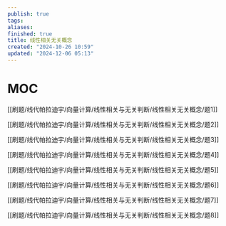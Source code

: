 ```yaml
---
publish: true
tags: 
aliases: 
finished: true
title: 线性相关无关概念
created: "2024-10-26 10:59"
updated: "2024-12-06 05:13"
---
```

# MOC

[[刷题/线代帕拉迪宇/向量计算/线性相关与无关判断/线性相关无关概念/题1]]

[[刷题/线代帕拉迪宇/向量计算/线性相关与无关判断/线性相关无关概念/题2]]

[[刷题/线代帕拉迪宇/向量计算/线性相关与无关判断/线性相关无关概念/题3]]

[[刷题/线代帕拉迪宇/向量计算/线性相关与无关判断/线性相关无关概念/题4]]

[[刷题/线代帕拉迪宇/向量计算/线性相关与无关判断/线性相关无关概念/题5]]

[[刷题/线代帕拉迪宇/向量计算/线性相关与无关判断/线性相关无关概念/题6]]

[[刷题/线代帕拉迪宇/向量计算/线性相关与无关判断/线性相关无关概念/题7]]

[[刷题/线代帕拉迪宇/向量计算/线性相关与无关判断/线性相关无关概念/题8]]